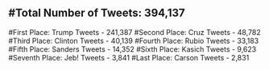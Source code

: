 #Total Number of Tweets: 394,137 
---
#First Place: Trump Tweets - 241,387
#Second Place: Cruz Tweets - 48,782
#Third Place: Clinton Tweets - 40,139
#Fourth Place: Rubio Tweets - 33,183
#Fifth Place: Sanders Tweets - 14,352
#Sixth Place: Kasich Tweets - 9,623
#Seventh Place: Jeb! Tweets - 3,841
#Last Place: Carson Tweets - 2,831
